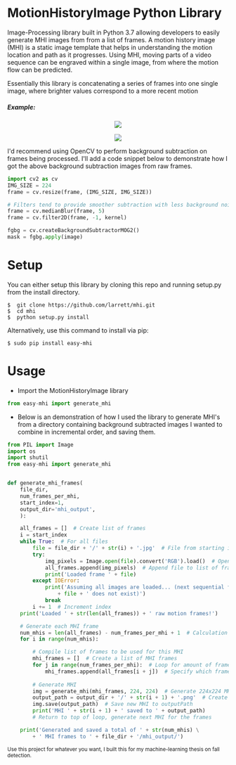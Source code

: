 MotionHistoryImage Python Library
===================================
Image-Processing library built in Python 3.7 allowing developers to easily
generate MHI images from from a list of frames. A motion history image (MHI) is a static image template
that helps in understanding the motion location and path as it progresses. Using MHI, moving parts of a video
sequence can be engraved within a single image, from where the motion flow can be predicted.
<br>

Essentially this library is concatenating a series of frames into one single image, where brighter values correspond
to a more recent motion
 
<h5>Example:</h5>
<p align="center">
     <img src="https://i.imgur.com/JthsG7X.png?1">
</p>

<p align="center">
    <img src="https://i.imgur.com/WEeijLL.png?1">
</p>
 
 I'd recommend using OpenCV to perform background subtraction on frames being processed.
 I'll add a code snippet below to demonstrate how I got the above background subtraction images from raw frames.
 
```python
import cv2 as cv
IMG_SIZE = 224
frame = cv.resize(frame, (IMG_SIZE, IMG_SIZE))

# Filters tend to provide smoother subtraction with less background noise
frame = cv.medianBlur(frame, 5)
frame = cv.filter2D(frame, -1, kernel)

fgbg = cv.createBackgroundSubtractorMOG2()
mask = fgbg.apply(image)
```

Setup
==========   

You can either setup this library by cloning this repo and running setup.py from the install directory.

```
$  git clone https://github.com/larrett/mhi.git
$  cd mhi
$  python setup.py install
```

Alternatively, use this command to install via pip:

```
$ sudo pip install easy-mhi
```
     
Usage
==========
* Import the MotionHistoryImage library

```python
from easy-mhi import generate_mhi
```

* Below is an demonstration of how I used the library to generate MHI's from 
        a directory containing background subtracted images I wanted to combine in incremental order, 
        and saving them.


```python
from PIL import Image
import os
import shutil
from easy-mhi import generate_mhi


def generate_mhi_frames(
    file_dir,
    num_frames_per_mhi,
    start_index=1,
    output_dir='mhi_output',
    ):

    all_frames = []  # Create list of frames
    i = start_index
    while True:  # For all files
        file = file_dir + '/' + str(i) + '.jpg'  # File from starting index
        try:
            img_pixels = Image.open(file).convert('RGB').load()  # Open and load the file
            all_frames.append(img_pixels)  # Append file to list of frames
            print('Loaded frame ' + file)
        except IOError:
            print('Assuming all images are loaded... (next sequential file ' \
                + file + ' does not exist)')
            break
        i += 1  # Increment index
    print('Loaded ' + str(len(all_frames)) + ' raw motion frames!')

    # Generate each MHI frame
    num_mhis = len(all_frames) - num_frames_per_mhi + 1  # Calculation how many MHI images should be generated
    for i in range(num_mhis):

        # Compile list of frames to be used for this MHI
        mhi_frames = []  # Create a list of MHI frames
        for j in range(num_frames_per_mhi):  # Loop for amount of frames inside each MHI
            mhi_frames.append(all_frames[i + j])  # Specify which frames to get added to MHI
        
        # Generate MHI
        img = generate_mhi(mhi_frames, 224, 224)  # Generate 224x224 MHI based on frames in mhi_frames list
        output_path = output_dir + '/' + str(i + 1) + '.png'  # Create string for outputPath
        img.save(output_path)  # Save new MHI to outputPath
        print('MHI ' + str(i + 1) + ' saved to ' + output_path)
        # Return to top of loop, generate next MHI for the frames

    print('Generated and saved a total of ' + str(num_mhis) \
        + ' MHI frames to ' + file_dir + '/mhi_output/')
```

<sup>Use this project for whatever you want, I built this for my machine-learning thesis on fall detection.<sup>
